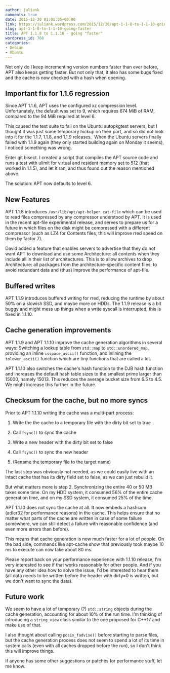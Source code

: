 ```yaml
---
author: juliank
comments: true
date: 2015-12-30 01:01:05+00:00
link: https://juliank.wordpress.com/2015/12/30/apt-1-1-8-to-1-1-10-going-faster/
slug: apt-1-1-8-to-1-1-10-going-faster
title: APT 1.1.8 to 1.1.10 - going "faster"
wordpress_id: 768
categories:
- Debian
- Ubuntu
---
```


Not only do I keep incrementing version numbers faster than ever before, APT also keeps getting faster. But not only that, it also has some bugs fixed and the cache is now checked with a hash when opening.



## Important fix for 1.1.6 regression


Since APT 1.1.6, APT uses the configured xz compression level. Unfortunately, the default was set to 9, which requires 674 MiB of RAM, compared to the 94 MiB required at level 6.

This caused the test suite to fail on the Ubuntu autopkgtest servers, but I thought it was just some temporary hickup on their part, and so did not look into it for the 1.1.7, 1.1.8, and 1.1.9 releases.  When the Ubuntu servers finally failed with 1.1.9 again (they only started building again on Monday it seems), I noticed something was wrong.

Enter git bisect. I created a script that compiles the APT source code and runs a test with ulimit for virtual and resident memory set to 512 (that worked in 1.1.5), and let it ran, and thus found out the reason mentioned above.

The solution: APT now defaults to level 6.


## New Features


APT 1.1.8 introduces `/usr/lib/apt/apt-helper cat-file` which can be used to read files compressed by any compressor understood by APT. It is used in the recent apt-file experimental release, and serves to prepare us for a future in which files on the disk might be compressed with a different compressor (such as LZ4 for Contents files, this will improve rred speed on them by factor 7).

David added a feature that enables servers to advertise that they do not want APT to download and use some Architecture: all contents when they include all in their list of architectures. This is to allow archives to drop Architecture: all packages from the architecture-specific content files, to avoid redundant data and (thus) improve the performance of apt-file.



## Buffered writes


APT 1.1.9 introduces buffered writing for rred, reducing the runtime by about 50% on a slowish SSD, and maybe more on HDDs. The 1.1.9 release is a bit buggy and might mess up things when a write syscall is interrupted, this is fixed in 1.1.10.


## Cache generation improvements


APT 1.1.9 and APT 1.1.10 improve the cache generation algorithms in several ways: Switching a lookup table from `std::map` to `std::unordered_map`, providing an inline `isspace_ascii()` function, and inlining the `tolower_ascii()` function which are tiny functions that are called a lot.

APT 1.1.10 also switches the cache's hash function to the DJB hash function and increases the default hash table sizes to the smallest prime larger than 15000, namely 15013. This reduces the average bucket size from 6.5 to 4.5. We might increase this further in the future.


## Checksum for the cache, but no more syncs


Prior to APT 1.1.10 writing the cache was a multi-part process:



	
  1. Write the the cache to a temporary file with the dirty bit set to true

	
  2. Call `fsync()` to sync the cache

	
  3. Write a new header with the dirty bit set to false

	
  4. Call `fsync()` to sync the new header

	
  5. (Rename the temporary file to the target name)


The last step was obviously not needed, as we could easily live with an intact cache that has its dirty field set to false, as we can just rebuild it.

But what matters more is step 2. Synchronizing the entire 40 or 50 MB takes some time. On my HDD system, it consumed 56% of the entire cache generation time, and on my SSD system, it consumed 25% of the time.

APT 1.1.10 does not sync the cache at all. It now embeds a hashsum (adler32 for performance reasons) in the cache. This helps ensure that no matter what parts of the cache are written in case of some failure somewhere, we can still detect a failure with reasonable confidence (and even more errors than before).

This means that cache generation is now much faster for a lot of people. On the bad side, commands like apt-cache show that previously took maybe 10 ms to execute can now take about 80 ms.

Please report back on your performance experience with 1.1.10 release, I'm very interested to see if that works reasonably for other people. And if you have any other idea how to solve the issue, I'd be interested to hear them (all data needs to be written before the header with dirty=0 is written, but we don't want to sync the data).


## Future work


We seem to have a lot of temporary (?) `std::string` objects during the cache generation, accounting for about 10% of the run time. I'm thinking of introducing a `string_view` class similar to the one proposed for C++17 and make use of that.

I also thought about calling `posix_fadvise()` before starting to parse files, but the cache generation process does not seem to spend a lot of its time in system calls (even with all caches dropped before the run), so I don't think this will improve things.

If anyone has some other suggestions or patches for performance stuff, let me know.
